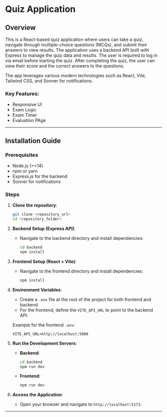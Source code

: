 
# Quiz Application

## Overview

This is a React-based quiz application where users can take a quiz, navigate through multiple-choice questions (MCQs), and submit their answers to view results. The application uses a backend API built with Express to manage the quiz data and results. The user is required to log in via email before starting the quiz. After completing the quiz, the user can view their score and the correct answers to the questions.

The app leverages various modern technologies such as React, Vite, Tailwind CSS, and Sonner for notifications.

### Key Features:
- Responsive UI
- Exam Logic
- Exam Timer
- Evaluation PAge
---

## Installation Guide

### Prerequisites
- Node.js (>=14)
- npm or yarn
- Express.js for the backend
- Sonner for notifications

### Steps

1. **Clone the repository**:
   ```bash
   git clone <repository_url>
   cd <repository_folder>
   ```

2. **Backend Setup (Express API)**:
   - Navigate to the backend directory and install dependencies:
     ```bash
     cd backend
     npm install
     ```

3. **Frontend Setup (React + Vite)**:
   - Navigate to the frontend directory and install dependencies:
     ```bash
     npm install
     ```

4. **Environment Variables**:
   - Create a `.env` file at the root of the project for both frontend and backend.
   - For the frontend, define the `VITE_API_URL` to point to the backend API.

   Example for the frontend `.env`:
   ```env
   VITE_API_URL=http://localhost:5000
   ```

5. **Run the Development Servers**:
   - **Backend**:
     ```bash
     cd backend
     npm run dev
     ```
   - **Frontend**:
     ```bash
     npm run dev
     ```

6. **Access the Application**:
   - Open your browser and navigate to `http://localhost:5173`.

---

